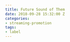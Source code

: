 ```yaml
---
title: Future Sound of Them
date: 2018-09-28 15:32:00 Z
categories:
- streaming-promotion
tags:
- label
---
```


